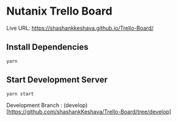 # Nutanix Trello Board

Live URL: https://shashankkeshava.github.io/Trello-Board/

## Install Dependencies
`yarn`

## Start Development Server

`yarn start`

Development Branch : (develop)[https://github.com/shashankKeshava/Trello-Board/tree/develop]